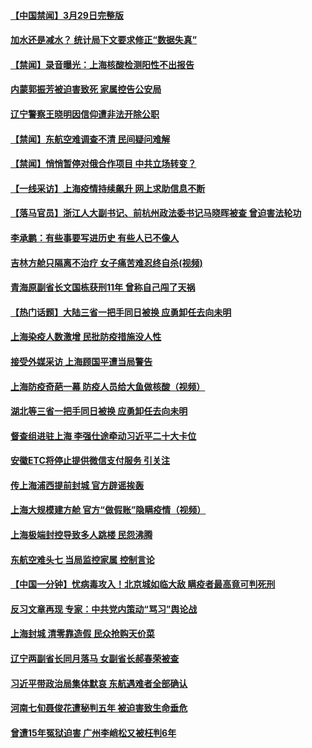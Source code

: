 #### [【中国禁闻】3月29日完整版](../pages/prog204/a103386721.md) 
#### [加水还是减水？ 统计局下文要求修正“数据失真”](../pages/prog204/a103386704.md) 
#### [【禁闻】录音曝光：上海核酸检测阳性不出报告](../pages/prog204/a103386711.md) 
#### [内蒙郭振芳被迫害致死 家属控告公安局](../pages/prog204/a103386333.md) 
#### [辽宁警察王晓明因信仰遭非法开除公职](../pages/prog204/a103385515.md) 
#### [【禁闻】东航空难调查不清 民间疑问难解](../pages/prog204/a103386665.md) 
#### [【禁闻】悄悄暂停对俄合作项目 中共立场转变？](../pages/prog204/a103386656.md) 
#### [【一线采访】上海疫情持续飙升 网上求助信息不断](../pages/prog204/a103386640.md) 
#### [【落马官员】浙江人大副书记、前杭州政法委书记马晓晖被查 曾迫害法轮功](../pages/prog204/a103386643.md) 
#### [李承鹏：有些事要写进历史 有些人已不像人](../pages/prog204/a103386614.md) 
#### [吉林方舱只隔离不治疗 女子痛苦难忍终自杀(视频)](../pages/prog204/a103386586.md) 
#### [青海原副省长文国栋获刑11年 曾称自己闯了天祸](../pages/prog204/a103386454.md) 
#### [【热门话题】大陆三省一把手同日被换 应勇卸任去向未明](../pages/prog204/a103386501.md) 
#### [上海染疫人数激增 民批防疫措施没人性](../pages/prog204/a103386468.md) 
#### [接受外媒采访 上海顾国平遭当局警告](../pages/prog204/a103386455.md) 
#### [上海防疫奇葩一幕 防疫人员给大鱼做核酸（视频）](../pages/prog204/a103386451.md) 
#### [湖北等三省一把手同日被换 应勇卸任去向未明](../pages/prog204/a103386424.md) 
#### [督查组进驻上海 李强仕途牵动习近平二十大卡位](../pages/prog204/a103386434.md) 
#### [安徽ETC将停止提供微信支付服务 引关注](../pages/prog204/a103386384.md) 
#### [传上海浦西提前封城 官方辟谣挨轰](../pages/prog204/a103386399.md) 
#### [上海大规模建方舱 官方“做假账”隐瞒疫情（视频）](../pages/prog204/a103386322.md) 
#### [上海极端封控导致多人跳楼 民怨沸腾](../pages/prog204/a103386292.md) 
#### [东航空难头七 当局监控家属 控制言论](../pages/prog204/a103386237.md) 
#### [【中国一分钟】忧病毒攻入！北京城如临大敌 瞒疫者最高竟可判死刑](../pages/prog204/a103385969.md) 
#### [反习文章再现 专家：中共党内策动“骂习”舆论战](../pages/prog204/a103386191.md) 
#### [上海封城 清零靠造假 民众抢购天价菜](../pages/prog204/a103385992.md) 
#### [辽宁两副省长同月落马 女副省长郝春荣被查](../pages/prog204/a103386077.md) 
#### [习近平带政治局集体默哀 东航遇难者全部确认](../pages/prog204/a103386166.md) 
#### [河南七旬聂俊花遭秘判五年 被迫害致生命垂危](../pages/prog204/a103385436.md) 
#### [曾遭15年冤狱迫害 广州李峭松又被枉判6年](../pages/prog204/a103384915.md) 
